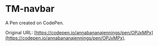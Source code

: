 # TM-navbar

A Pen created on CodePen.

Original URL: [https://codepen.io/annabananajennings/pen/OPJxMPx](https://codepen.io/annabananajennings/pen/OPJxMPx).

